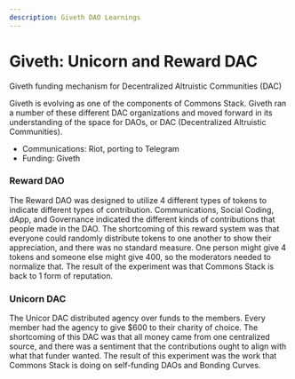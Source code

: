 ```yaml
---
description: Giveth DAO Learnings
---
```


# Giveth: Unicorn and Reward DAC

Giveth funding mechanism for Decentralized Altruistic Communities \(DAC\)

Giveth is evolving as one of the components of Commons Stack. Giveth ran a number of these different DAC organizations and moved forward in its understanding of the space for DAOs, or DAC \(Decentralized Altruistic Communities\).

* Communications: Riot, porting to Telegram
* Funding: Giveth

### Reward DAO

The Reward DAO was designed to utilize 4 different types of tokens to indicate different types of contribution. Communications, Social Coding, dApp, and Governance indicated the different kinds of contributions that people made in the DAO. The shortcoming of this reward system was that everyone could randomly distribute tokens to one another to show their appreciation, and there was no standard measure. One person might give 4 tokens and someone else might give 400, so the moderators needed to normalize that. The result of the experiment was that Commons Stack is back to 1 form of reputation.

### Unicorn DAC

The Unicor DAC distributed agency over funds to the members. Every member had the agency to give $600 to their charity of choice. The shortcoming of this DAC was that all money came from one centralized source, and there was a sentiment that the contributions ought to align with what that funder wanted. The result of this experiment was the work that Commons Stack is doing on self-funding DAOs and Bonding Curves. 



